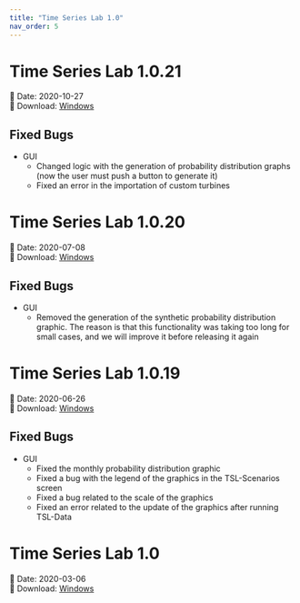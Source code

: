 ```yaml
---
title: "Time Series Lab 1.0"
nav_order: 5
---
```


# Time Series Lab 1.0.21

📅 Date: 2020-10-27<br>
🔗 Download:
[Windows](https://www.psr-inc.com/app/link/?t=d&f=timeserieslab-1.0.21-setup.zip)

## Fixed Bugs

* GUI
  * Changed logic with the generation of probability distribution graphs (now the user must push a button to generate it)
  * Fixed an error in the importation of custom turbines

# Time Series Lab 1.0.20

📅 Date: 2020-07-08<br>
🔗 Download:
[Windows](https://www.psr-inc.com/app/link/?t=d&f=timeserieslab-1.0.20-setup.zip)

## Fixed Bugs

* GUI
  * Removed the generation of the synthetic probability distribution graphic. The reason is that this functionality was taking too long for small cases, and we will improve it before releasing it again

# Time Series Lab 1.0.19

📅 Date: 2020-06-26<br>
🔗 Download:
[Windows](https://www.psr-inc.com/app/link/?t=d&f=timeserieslab-1.0.19-setup.zip)

## Fixed Bugs

* GUI
  * Fixed the monthly probability distribution graphic
  * Fixed a bug with the legend of the graphics in the TSL-Scenarios screen
  * Fixed a bug related to the scale of the graphics
  * Fixed an error related to the update of the graphics after running TSL-Data

# Time Series Lab 1.0

📅 Date: 2020-03-06<br>
🔗 Download:
[Windows](https://www.psr-inc.com/app/link/?t=d&f=TimeSeriesLab-1.0.0-setup.exe)